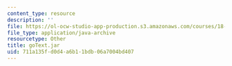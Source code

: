 ```yaml
---
content_type: resource
description: ''
file: https://ol-ocw-studio-app-production.s3.amazonaws.com/courses/18-02sc-multivariable-calculus-fall-2010/711a135fd0d4a6b11bdb06a7004bd407_goText.jar
file_type: application/java-archive
resourcetype: Other
title: goText.jar
uid: 711a135f-d0d4-a6b1-1bdb-06a7004bd407
---
```

